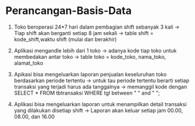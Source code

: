 # Perancangan-Basis-Data
1. Toko beroperasi 24*7 hari dalam pembagian shift sebanyak 3 kali
-> Tiap shift akan berganti setiap 8 jam sekali
-> table shift = kode_shift,waktu shift (mulai dan berakhir)

2. Aplikasi mengandle lebih dari 1 toko
-> adanya kode tiap toko untuk membedakan antar toko
-> table toko = kode_toko, nama_toko, alamat_toko

3. Apikasi bisa mengeluarkan laporan penjualan keseluruhan toko berdasarkan periode tertentu
-> untuk tau periode tertentu berarti setiap transaksi yang terjadi harus ada tanggalnya
-> memanggil kode dengan SELECT * FROM tbtransaksi WHERE tgl between " " and " ";

4. Aplikasi bisa mengeluarkan laporan untuk menampilkan detail transaksi yang dilakukan disetiap shift
-> Laporan akan keluar setiap jam 00.00, 08.00, dan 16.00

